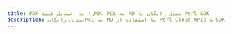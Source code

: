 ---title: PDF را به  تبدیل کنیدMD، PCL به MD مبدل رایگان یا Perl SDKdescription: تبدیل رایگانPCL به MD با استفاده از Perl Cloud APIs & SDK همچنین اسناد PDF را در Cloud ایجاد، ویرایش و رندر کنید.---